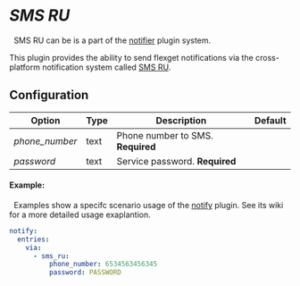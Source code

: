 # *SMS RU*

<div class="alert alert-success" role="info">
  
  <span class="glyphicon glyphicon glyphicon-cog"></span>
  &nbsp; SMS RU can be is a part of the [notifier](/Plugins/Notifiers) plugin system.
</div>

This plugin provides the ability to send flexget notifications via the cross-platform notification system called [SMS RU](http://sms.ru/).

## Configuration

| Option |Type|  Description | Default |
| --- | ---| --- |---|
|*phone_number*|text|Phone number to SMS. **Required**
|*password*|text|Service password. **Required**

#### Example:
<div class="alert alert-warning" role="info">
  
  <span class="glyphicon glyphicon glyphicon-cog"></span>
  &nbsp; Examples show a specifc scenario usage of the [notify](/Plugins/notify) plugin. See its wiki for a more detailed usage exaplantion.
</div>

```yaml
notify:
  entries:
    via:
      - sms_ru:
          phone_number: 6534563456345
          password: PASSWORD
```

